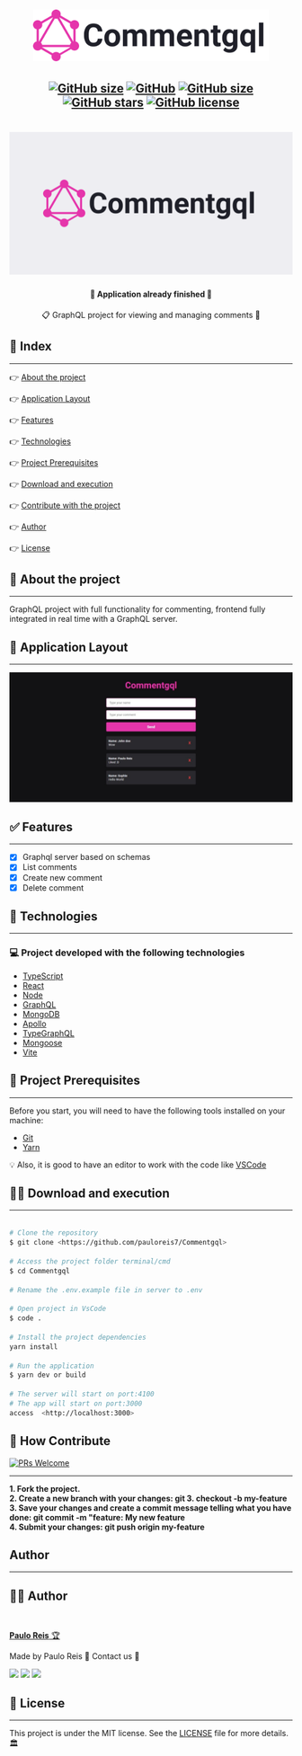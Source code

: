 <h1 align="center">
    <img src=".github/logo.svg" width="420px" />
</h1>

<h2 align="center">

[![GitHub size](https://img.shields.io/github/repo-size/pauloreis7/Commentgql?color=purple)](https://github.com/pauloreis7/Commentgql/issues)
[![GitHub](https://img.shields.io/badge/types-TypeScript-%23007acc)](https://github.com/pauloreis7/Commentgql)
[![GitHub size](https://img.shields.io/github/last-commit/pauloreis7/Commentgql?color=%23964b00)](https://github.com/pauloreis7/Commentgql/commits)
[![GitHub stars](https://img.shields.io/github/stars/pauloreis7/Commentgql?color=%23f9d71c&style=flat)](https://github.com/pauloreis7/Commentgql/stargazers)
[![GitHub license](https://img.shields.io/github/license/pauloreis7/Foodfy)](https://github.com/pauloreis7/Commentgql/blob/master/LICENSE)
	
</h2>

<h1 align="center">
    <img src=".github/cover.svg" />
</h1>

<h4 align="center">🏁 Application already finished 🏁</h4>

<p align="center">📋 GraphQL project for viewing and managing comments 💬</p>

## 🔗 Index
---
 <p>👉 <a href="#about">About the project</a> </p>
 <p>👉 <a href="#layout">Application Layout</a> </p>
 <p>👉 <a href="#func">Features</a> </p>
 <p>👉 <a href="#techs">Technologies</a> </p>
 <p>👉 <a href="#requests">Project Prerequisites</a> </p>
 <p>👉 <a href="#work">Download and execution</a> </p>
 <p>👉 <a href="#contribute">Contribute with the project</a> </p>
 <p>👉 <a href="#author">Author</a> </p>
 <p>👉 <a href="#license">License</a> </p>

<a id="about"></a>
## 🔎 About the project
---
<p>GraphQL project with full functionality for commenting, frontend fully integrated in real time with a GraphQL server.</p>

<a id="layout"></a>
## 🎨 Application Layout
---
<img src=".github/home.jpeg" />

<a id="func"></a>
## ✅ Features
---
- [x] Graphql server based on schemas
- [x] List comments
- [x] Create new comment
- [x] Delete comment

<a id="techs"></a>
## 🧪 Technologies
---
### 💻 Project developed with the following technologies

- [TypeScript](https://www.typescriptlang.org/)
- [React](https://reactjs.org/)
- [Node](https://nodejs.org/)
- [GraphQL](https://graphql.org/)
- [MongoDB](https://www.mongodb.com/)
- [Apollo](https://www.apollographql.com/)
- [TypeGraphQL](https://typegraphql.com/)
- [Mongoose](https://mongoosejs.com/)
- [Vite](https://vitejs.dev/)

<a id="requests"></a>
## 🚨 Project Prerequisites
---
 Before you start, you will need to have the following tools installed on your machine:

* [Git](https://git-scm.com)
* [Yarn](https://yarnpkg.com/)

💡 Also, it is good to have an editor to work with the code like [VSCode](https://code.visualstudio.com/)

<a id="work"></a>
## 🏄‍♂️ Download and execution
---

````bash

# Clone the repository
$ git clone <https://github.com/pauloreis7/Commentgql>

# Access the project folder terminal/cmd
$ cd Commentgql

# Rename the .env.example file in server to .env

# Open project in VsCode
$ code .

# Install the project dependencies
yarn install

# Run the application
$ yarn dev or build

# The server will start on port:4100
# The app will start on port:3000
access  <http://localhost:3000>

````

<a id="contribute"></a>
## 🎉 How Contribute

[![PRs Welcome](https://img.shields.io/badge/PRs-welcome-brightgreen.svg?style=flat-square)](https://github.com/pauloreis7/Commentgql/pulls)

---

<b>1. Fork the project.</b> <br />
<b>2. Create a new branch with your changes: git 3. checkout -b my-feature</b> <br />
<b>3. Save your changes and create a commit message telling what you have done: git commit -m "feature: My new feature</b> <br />
<b>4. Submit your changes: git push origin my-feature</b>


<a id="author"></a>
## Author
---

## 👨‍💻 Author

<a href="https://github.com/pauloreis7">

<img style="border-radius: 50%;" src="https://avatars1.githubusercontent.com/u/63323224?s=400&v=4" width="100px;" alt=""/>

<b>Paulo Reis</b> 🏆 

</a>

<p>Made by Paulo Reis 🤴 Contact us 👋</p>

<a href = "mailto:paulosilvadosreis2057@gmail.com"><img src="https://img.shields.io/badge/Gmail-D14836?style=for-the-badge&logo=gmail&logoColor=white" target="_blank"></a>
<a href="https://www.linkedin.com/in/paulo-reis7/" target="_blank"><img src="https://img.shields.io/badge/-LinkedIn-%230077B5?style=for-the-badge&logo=linkedin&logoColor=white" target="_blank"></a>
<a href="https://www.instagram.com/pauloreis.7" target="_blank"><img src="https://img.shields.io/badge/-Instagram-%23E4405F?style=for-the-badge&logo=instagram&logoColor=white" target="_blank"></a>

<a id="license"></a>
## 📝 License
---
This project is under the MIT license. See the [LICENSE](LICENSE) file for more details.🏛️
